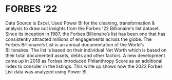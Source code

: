 # FORBES ‘22
Data Source is Excel. Used Power BI for the cleaning, transformation & analysis to draw out insights from the Forbes '22 Billionaire's list dataset. 
Since its inception in 1987, the Forbes Billionaire’s list has been one that has consistently attracted millions of engagements across the globe. The Forbes Billionaire’s List is an annual documentation of the World’s Billionaires. The list is based on their individual Net Worth which is based on their total documented assets, debts and other factors. 
A new development came up in 2018 as Forbes introduced Philanthropy Score as an additional index to consider in the listings. This write up shows how the 2022 Forbes List data was analyzed using Power BI.
